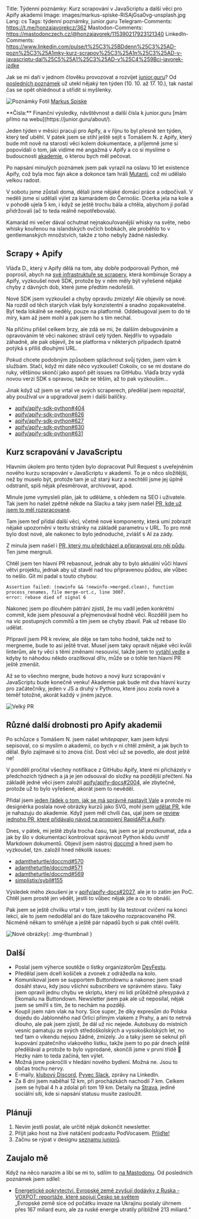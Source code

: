 Title: Týdenní poznámky: Kurz scrapování v JavaScriptu a další věci pro Apify akademii
Image: images/markus-spiske-RiSAjGsa0vg-unsplash.jpg
Lang: cs
Tags: týdenní poznámky, junior.guru
Telegram-Comments: https://t.me/honzajavorekcz/362
Mastodon-Comments: https://mastodonczech.cz/@honzajavorek/115390217923121340
LinkedIn-Comments: https://www.linkedin.com/pulse/t%25C3%25BDdenn%25C3%25AD-pozn%25C3%25A1mky-kurz-scrapov%25C3%25A1n%25C3%25AD-v-javascriptu-dal%25C5%25A1%25C3%25AD-v%25C4%259Bci-javorek-jzdke

Jak se mi daří v jednom člověku provozovat a rozvíjet [junior.guru](https://junior.guru/)?
Od [posledních poznámek]({filename}2025-10-10_tydenni-poznamky-obnovovani-newsletteru.md) už utekl nějaký ten týden (10. 10. až 17. 10.), tak nastal čas se opět ohlédnout a utřídit si myšlenky.

![Poznámky]({static}/images/markus-spiske-RiSAjGsa0vg-unsplash.jpg)
Fotil [Markus Spiske](https://unsplash.com/@markusspiske)

<div class="alert alert-warning" role="alert" markdown="1">
**Čísla:** Finanční výsledky, návštěvnost a další čísla k junior.guru [mám přímo na webu](https://junior.guru/about/).
</div>

Jeden týden v měsíci pracuji pro Apify, a v říjnu to byl přesně ten týden, který teď uběhl. V pátek jsem se stihl ještě sejít s Tomášem N. z Apify, který bude mít nově na starosti věci kolem dokumentace, a příjemně jsme si popovídali o tom, jak vidíme mé angažmá v Apify a co si myslíme o budoucnosti [akademie](https://docs.apify.com/academy), o kterou bych měl pečovat.

Po napsání minulých poznámek jsem pak vyrazil na oslavu 10 let existence Apify, což byla moc fajn akce a dokonce tam hráli [Mutanti](https://www.youtube.com/watch?v=ch9DISjjDlA), což mi udělalo velkou radost.

V sobotu jsme zůstali doma, dělali jsme nějaké domácí práce a odpočívali. V neděli jsme si udělali výlet za kamarádem do Černošic. Dcerka jela na kole a v pohodě ujela 5 km, i když se ještě trochu bála a chtěla, abychom ji pořád přidržovali (ač to teda reálně nepotřebovala).

Kamarád mi večer dával ochutnat nejnakouřovanější whisky na světe, nebo whisky kouřenou na islandských ovčích bobkách, ale proběhlo to v gentlemanských množstvích, takže z toho nebyly žádné následky.

## Scrapy + Apify

Vláďa D., který v Apify dělá na tom, aby dobře podporovali Python, mě poprosil, abych na [své infrastruktuře se scrapery](https://github.com/juniorguru/plucker), která kombinuje Scrapy a Apify, vyzkoušel nové SDK, protože by v něm měly být vyřešené nějaké chyby z dávných dob, které jsme předtím nedořešili.

Nové SDK jsem vyzkoušel a chyby opravdu zmizely! Ale objevily se nové. Na rozdíl od těch starých však byly konzistentní a snadno zopakovatelné. Byť teda lokálně se neděly, pouze na platformě. Oddebugoval jsem to do té míry, kam až jsem mohl a pak jsem ho s tím nechal.

Na příčinu přišel celkem brzy, ale zdá se mi, že dalším debugováním a opravováním té věci nakonec strávil celý týden. Nejdřív to vypadalo záhadně, ale pak objevil, že se platforma v některých případech špatně potýká s příliš dlouhými URL.

Pokud chcete podobným způsobem spláchnout svůj týden, jsem vám k službám. Stačí, když mi dáte něco vyzkoušet! Cokoliv, co se mi dostane do ruky, většinou skončí jako aspoň pět issues na GitHubu. Vláďa brzy vydá novou verzi SDK s opravou, takže se těším, až to pak vyzkouším…

Jinak když už jsem se vrtal ve svých scraperech, předělal jsem repozitář, aby používal uv a upgradoval jsem i další balíčky.

- [apify/apify-sdk-python#404](https://github.com/apify/apify-sdk-python/issues/404#issuecomment-3370611679)
- [apify/apify-sdk-python#626](https://github.com/apify/apify-sdk-python/pull/626)
- [apify/apify-sdk-python#627](https://github.com/apify/apify-sdk-python/issues/627)
- [apify/apify-sdk-python#630](https://github.com/apify/apify-sdk-python/issues/630)
- [apify/apify-sdk-python#631](https://github.com/apify/apify-sdk-python/pull/631)

## Kurz scrapování v JavaScriptu

Hlavním úkolem pro tento týden bylo dopracovat Pull Request s uveřejněním nového kurzu scrapování v JavaScriptu v akademii. To je o něco složitější, než by muselo být, protože tam je už starý kurz a nechtěli jsme jej úplně odstranit, spíš nějak přesměrovat, archivovat, apod.

Minule jsme vymysleli plán, jak to uděláme, s ohledem na SEO i uživatele. Tak jsem ho našel zpětně někde na Slacku a taky jsem našel [PR, kde už jsem to měl rozpracované](https://github.com/apify/apify-docs/pull/1907).

Tam jsem teď přidal další věci, včetně nové komponenty, která umí zobrazit nějaké upozornění v textu stránky na základě parametru v URL. To pro mně bylo dost nové, ale nakonec to bylo jednoduché, zvlášť s AI za zády.

Z minula jsem našel i [PR, který mu předcházel a připravoval pro něj půdu](https://github.com/apify/apify-docs/pull/1889). Ten jsme mergnuli.

Chtěl jsem ten hlavní PR rebasnout, jednak aby to bylo aktuální vůči hlavní větvi projektu, jednak aby už stavěl nad tou připravenou půdou, ale vůbec to nešlo. Git mi padal s touto chybou:

```
Assertion failed: (newinfo && !newinfo->merged.clean), function process_renames, file merge-ort.c, line 3007.
error: rebase died of signal 6
```

Nakonec jsem po dlouhém pátrání zjistil, že mu vadil jeden konkrétní commit, kde jsem přesouval a přejmenovával hodně věcí. Rozdělil jsem ho na víc postupných commitů a tím jsem se chyby zbavil. Pak už rebase šlo udělat.

Připravil jsem PR k review, ale děje se tam toho hodně, takže než to mergneme, bude to asi ještě trvat. Musel jsem taky opravit nějaké věci kvůli linterům, ale ty věci s těmi změnami nesouvisí, takže jsem to [vytáhl vedle](https://github.com/apify/apify-docs/pull/2023) a kdyby to náhodou někdo orazítkoval dřív, může se o tohle ten hlavní PR ještě zmenšit.

Až se to všechno mergne, bude hotovo a nový kurz scrapování v JavaScriptu bude konečně venku! Akademie pak bude mít dva hlavní kurzy pro začátečníky, jeden v JS a druhý v Pythonu, které jsou zcela nové a téměř totožné, akorát každý v jiném jazyce.

![Velký PR]({static}/images/screenshot-2025-10-17-at-17-15-38.png)

## Různé další drobnosti pro Apify akademii

Po schůzce s Tomášem N. jsem našel _whitepaper_, kam jsem kdysi sepisoval, co si myslím o akademii, co bych v ní chtěl změnit, a jak bych to dělal. Bylo zajímavé si to znova číst. Dost věcí už se povedlo, ale dost ještě ne!

V pondělí pročítal všechny notifikace z GitHubu Apify, které mi přicházely v předchozích týdnech a já je jen odsouval do složky na pozdější přečtení. Na základě jedné věci jsem založil [apify/apify-docs#2004](https://github.com/apify/apify-docs/issues/2004), ale zbytečně, protože už to bylo vyřešené, akorát jsem to nevěděl.

Přidal jsem [jeden řádek o tom, jak se má správně nastavit Vale](https://github.com/apify/apify-docs/pull/2022) a protože mi designérka poslala nové obrázky kurzů jako SVG, mohl jsem [udělat PR](https://github.com/apify/apify-docs/pull/2025), kde je nahazuju do akademie. Když jsem měl chvíli čas, ujal jsem se [review jednoho PR, které přidávalo návod na propojení RapidAPI a Apify](https://github.com/apify/apify-docs/pull/2015).

Dnes, v pátek, mi ještě zbyla trocha času, tak jsem se jal prozkoumat, zda a jak by šlo v dokumentaci kontrolovat správnost Python kódu uvnitř Markdown dokumentů. Objevil jsem nástroj [doccmd](https://github.com/adamtheturtle/doccmd) a hned jsem ho vyzkoušel, tzn. založil hned několik issues:

- [adamtheturtle/doccmd#570](https://github.com/adamtheturtle/doccmd/issues/570)
- [adamtheturtle/doccmd#571](https://github.com/adamtheturtle/doccmd/issues/571)
- [adamtheturtle/doccmd#569](https://github.com/adamtheturtle/doccmd/issues/569)
- [simplistix/sybil#155](https://github.com/simplistix/sybil/issues/155)

Výsledek mého zkoušení je v [apify/apify-docs#2027](https://github.com/apify/apify-docs/pull/2027), ale je to zatím jen PoC. Chtěl jsem prostě jen vědět, jestli to vůbec nějak jde a co to obnáší.

Pak jsem se ještě chvilku vrtal v tom, jestli by šla testovat cvičení na konci lekcí, ale to jsem nedodělal ani do fáze takového rozpracovaného PR. Nicméně někam to směřuje a ještě pár nápadů bych si pak chtěl ověřit.

![Nové obrázky]({static}/images/screenshot-2025-10-16-at-16-43-31-web-scraping-academy-academy-apify-documentation.png){: .img-thumbnail }

## Další

-   Poslal jsem výherce soutěže o lístky organizátorům [DevFestu](https://devfest.cz/).
-   Předělal jsem dceři košíček a zvonek z odrážedla na kolo.
-   Komunikoval jsem se supportem Buttondownu a nakonec jsem snad dosáhl stavu, kdy jsou všichni _subscribers_ ve správném stavu. Taky jsem opravil jednu chybu ve skriptu, který mi lidi průběžně přesypává z Ekomailu na Buttondown. Newsletter jsem pak ale už neposílal, nějak jsem se smířil s tím, že to nechám na později.
-   Koupil jsem nám vlak na hory. Sice super, že díky expresům do Polska dojedu do Jablonného nad Orlicí přímým vlakem z Prahy, a ani to netrvá dlouho, ale pak jsem zjistil, že dál už nic nejede. Autobusy do místních vesnic pamatuju ze svých středoškolských a vysokoškolských let, no teď tam o víkendu nejsou žádné, zmizely. Jo a taky jsem se seknul při kupování zpátečního vlakového lístku, takže jsem to po pár dnech ještě předělával a protože to bylo vyprodané, skončili jsme v první třídě 😬 Hezky nám to teda začíná, ten výlet.
-   Možná jsme pokročili v hledání nového bydlení. Možná ne. Jsou to občas trochu nervy.
-   E-maily, [klubový Discord](https://junior.guru/club/), [Pyvec Slack](https://docs.pyvec.org/operations/support.html#sit-kontaktu), zprávy na LinkedIn.
-   Za 8 dní jsem naběhal 12 km, při procházkách nachodil 7 km. Celkem jsem se hýbal 4 h a zdolal při tom 19 km.
    Detaily na [Strava](https://www.strava.com/athletes/31242569), jediné sociální síti, kde si napsání statusu musíte zasloužit.

## Plánuji

1.  Nevím jestli poslat, ale určitě nějak dokončit newsletter.
2.  Přijít jako host na živé natáčení podcastu PodVocasem. [Přijďte!](https://www.podvocasem.cz/live)
3.  Začnu se rýpat v designu [seznamu juniorů](https://junior.guru/candidates/).

## Zaujalo mě

Když na něco narazím a líbí se mi to, sdílím to [na Mastodonu](https://mastodonczech.cz/@honzajavorek).
Od posledních poznámek jsem sdílel:

- [Energetické pokrytectví. Evropské země zvyšují dodávky z Ruska - VOXPOT: reportáže, které spojují Česko se světem](https://www.voxpot.cz/energeticke-pokrytectvi-evropske-zeme-zvysuji-dodavky-z-ruska/)<br>„Evropské země sice od počátku invaze na Ukrajinu poslaly úhrnem přes 167 miliard euro, ale za ruské energie utratily přibližně 213 miliard.“
